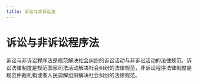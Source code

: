 ```yaml
---
title: 诉讼与非诉讼法
---
```


# 诉讼与非诉讼程序法

诉讼与非诉讼程序法是规范解决社会纠纷的诉讼活动与非诉讼活动的法律规范。诉讼法律制度是规范国家司法活动解决社会纠纷的法律规范，非诉讼程序法律制度是规范仲裁机构或者人民调解组织解决社会纠纷的法律规范。